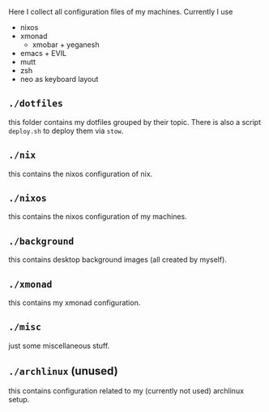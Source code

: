 Here I collect all configuration files of my machines. Currently I use
- nixos
- xmonad
  - xmobar + yeganesh
- emacs + EVIL
- mutt
- zsh
- neo as keyboard layout

## `./dotfiles`
this folder contains my dotfiles grouped by their topic. There is also a script
`deploy.sh` to deploy them via `stow`.

## `./nix`
this contains the nixos configuration of nix.

## `./nixos`
this contains the nixos configuration of my machines.

## `./background`
this contains desktop background images (all created by myself).

## `./xmonad`
this contains my xmonad configuration.

## `./misc`
just some miscellaneous stuff.

## `./archlinux` (unused)
this contains configuration related to my (currently not used) archlinux setup.
